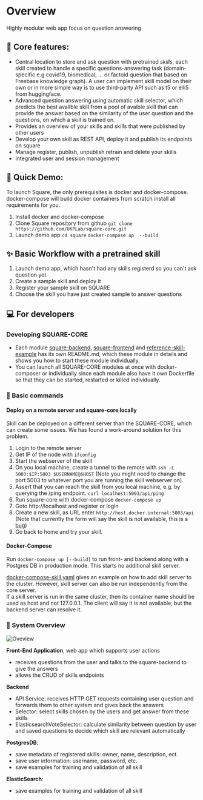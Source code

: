 # Overview
Highly modular web app focus on question answering 

## :rocket: Core features:
- Central location to store and ask question with pretrained *skills*, each skill created to handle a specific questions-answering task (domain-specific e.g covid19, biomedical, ... or factoid question that based on Freebase knowledge graph). A user can implement skill model on their own or in more simple way is to use third-party API such as t5 or elli5 from huggingface.
- Advanced question answering using automatic skill selector, which predicts the best availble skill from a pool of avaible skill that can provide the answer based on the similarity of the user question and the questions, on which a skill is trained on.
- Provides an overview of your skills and skills that were published by other users
- Develop your own skill as REST API, deploy it and publish its endpoints on square 
- Manage register, publish, unpublish retrain and delete your skills
- Integrated user and session management 

##  :rainbow: Quick Demo: 
To launch Square, the only prerequisites is docker and docker-compose. docker-compose will build docker containers from scratch install all requirements for you.
1. Install docker and docker-compose
2. Clone Square repository from github
`git clone https://github.com/UKPLab/square-core.git`
3. Launch demo app
`cd square`
`docker-compose up  --build`

## :sparkles: Basic Workflow with a pretrained skill 
1. Launch demo app, which hasn't had any skills registerd so you can't ask question yet.
2. Create a sample skill and deploy it
3. Register your sample skill on SQUARE 
4. Choose the skill you have just created sample to answer questions 

## :computer: For developers
### Developing SQUARE-CORE
- Each module [square-backend](https://github.com/UKPLab/square-core/tree/master/square-backend), [square-frontend](https://github.com/UKPLab/square-core/tree/master/square-frontend) and [reference-skill-example](https://github.com/UKPLab/square-core/tree/master/reference-skill-example) has its own README.md, which these module in details and shows you how to start these module individually.
- You can launch all SQUARE-CORE modules at once with docker-composer or individually since each module also have it own Dockerfile so that they can be started, restarted or killed individually. 

### :triangular_flag_on_post: Basic commands

#### Deploy on a remote server and square-core locally
Skill can be deployed on a different server than the SQUARE-CORE, which can create some issues. We has found a work-around solution for this problem.
1. Login to the remote server
2. Get IP of the node with `ifconfig`
3. Start the webserver of the skill
4. On you local machine, create a tunnel to the remote with `ssh -L 5003:$IP:5003 $USERNAME@$HOST` (Note you might need to change the port 5003 to whatever port you are running the skill webserver on).
5. Assert that you can reach the skill from you local machine, e.g. by querying the /ping endpoint. `curl localhost:5003/api/ping`
6. Run square-core with docker-compose
   `docker-compose up`
7. Goto http://localhost and register or login
8. Create a new skill, as URL enter `http://host.docker.internal:5003/api` (Note that currently the form will say the skill is not available, this is a [bug](https://github.com/UKPLab/square-core/issues/8))
9. Go back to home and try your skill.

#### Docker-Compose
Run `docker-compose up [--build]` to run front- and backend along with a Postgres DB in production mode.
This starts no additional skill server.

[docker-compose-skill.yaml](docker-compose-skill.yaml) gives an example on how to add skill server to the cluster.
However, skill server can also be run independently from the core server.  
If a skill server is run in the same cluster, then its container name should be used as host and not 127.0.0.1.
The client will say it is not available, but the backend server can resolve it. 


### :pencil: System Overview
![Oveview](https://github.com/UKPLab/square-core/blob/master/doc/system.jpg)

__Front-End Application__, web app which supports user actions
- receives questions from the user and talks to the square-backend to give the answers
- allows the CRUD of skills endpoints

__Backend__
- API Service: receives HTTP GET requests containing user question and forwards them to other system and gives back the answers
- Selector: select skills chosen by the users and get answer from these skills
- ElasticsearchVoteSelector: calculate similarity between question by user and saved questions to decide which skill are relevant automatically

__PostgresDB__: 
- save metadata of registered skills: owner, name, description, ect.
- save user information: username, password, etc.
- save examples for training and validation of all skill 

__ElasticSearch__: 
- save examples for training and validation of all skill 

